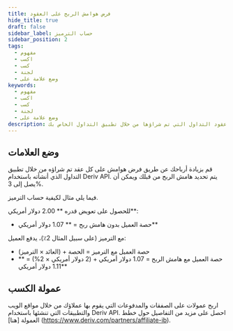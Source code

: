 ```yaml
---
title: فرض هوامش الربح على العقود
hide_title: true
draft: false
sidebar_label: حساب الترميز
sidebar_position: 2
tags:
  - مفهوم
  - اكسب
  - كسب
  - لجنة
  - وضع علامة على
keywords:
  - مفهوم
  - اكسب
  - كسب
  - لجنة
  - وضع علامة على
description: تعرف على كيفية فرض هوامش الربح على عقود التداول التي تم شراؤها من خلال تطبيق التداول الخاص بك.
---
```


## وضع العلامات

قم بزيادة أرباحك عن طريق فرض هوامش على كل عقد تم شراؤه من خلال تطبيق التداول الذي أنشأته باستخدام Deriv API. يتم تحديد هامش الربح من قبلك ويمكن أن يصل إلى 3%.

فيما يلي مثال لكيفية حساب الترميز.

للحصول على تعويض قدره \*\* 2.00 دولار أمريكي\*\*:

- حصة العميل بدون هامش ربح = \*\* 1.07 دولار أمريكي\*\*

مع الترميز (على سبيل المثال 2٪)، يدفع العميل:

- حصة العميل مع الترميز = الحصة + (العائد × الترميز)
- حصة العميل مع هامش الربح = 1.07 دولار أمريكي + (2 دولار أمريكي × 2%) = \*\* 1.11 دولار أمريكي\*\*

## عمولة الكسب

اربح عمولات على الصفقات والمدفوعات التي يقوم بها عملاؤك من خلال مواقع الويب والتطبيقات التي تنشئها باستخدام Deriv API. احصل على مزيد من التفاصيل حول خطط العمولة [هنا] (https://www.deriv.com/partners/affiliate-ib).
